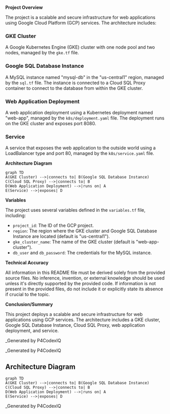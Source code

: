 **Project Overview**

The project is a scalable and secure infrastructure for web applications using Google Cloud Platform (GCP) services. The architecture includes:

### GKE Cluster

A Google Kubernetes Engine (GKE) cluster with one node pool and two nodes, managed by the `gke.tf` file.

### Google SQL Database Instance

A MySQL instance named "mysql-db" in the "us-central1" region, managed by the `sql.tf` file. The instance is connected to a Cloud SQL Proxy container to connect to the database from within the GKE cluster.

### Web Application Deployment

A web application deployment using a Kubernetes deployment named "web-app", managed by the `k8s/deployment.yaml` file. The deployment runs on the GKE cluster and exposes port 8080.

### Service

A service that exposes the web application to the outside world using a LoadBalancer type and port 80, managed by the `k8s/service.yaml` file.

**Architecture Diagram**

```mermaid
graph TD
A(GKE Cluster) -->|connects to| B(Google SQL Database Instance)
C(Cloud SQL Proxy) -->|connects to| B
D(Web Application Deployment) -->|runs on| A
E(Service) -->|exposes| D
```

**Variables**

The project uses several variables defined in the `variables.tf` file, including:

* `project_id`: The ID of the GCP project.
* `region`: The region where the GKE cluster and Google SQL Database Instance are located (default is "us-central1").
* `gke_cluster_name`: The name of the GKE cluster (default is "web-app-cluster").
* `db_user` and `db_password`: The credentials for the MySQL instance.

**Technical Accuracy**

All information in this README file must be derived solely from the provided source files. No inference, invention, or external knowledge should be used unless it's directly supported by the provided code. If information is not present in the provided files, do not include it or explicitly state its absence if crucial to the topic.

**Conclusion/Summary**

This project deploys a scalable and secure infrastructure for web applications using GCP services. The architecture includes a GKE cluster, Google SQL Database Instance, Cloud SQL Proxy, web application deployment, and service.

_Generated by P4CodexIQ

_Generated by P4CodexIQ

## Architecture Diagram

```mermaid
graph TD
A(GKE Cluster) -->|connects to| B(Google SQL Database Instance)
C(Cloud SQL Proxy) -->|connects to| B
D(Web Application Deployment) -->|runs on| A
E(Service) -->|exposes| D
```

_Generated by P4CodexIQ